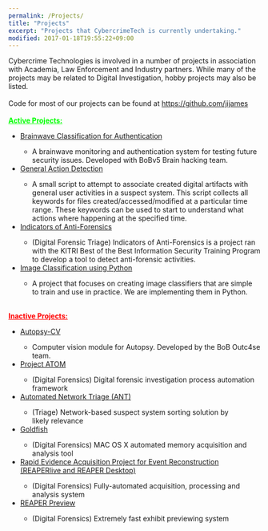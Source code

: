 ```yaml
---
permalink: /Projects/
title: "Projects"
excerpt: "Projects that CybercrimeTech is currently undertaking."
modified: 2017-01-18T19:55:22+09:00
---
```


Cybercrime Technologies is involved in a number of projects in association with Academia, Law Enforcement and Industry partners. While many of the projects may be related to Digital Investigation, hobby projects may also be listed.<br />
<br />
Code for most of our projects can be found at <a href="https://github.com/jijames">https://github.com/jijames</a><br />
<br />
<span style="color: lime;"><u><b>Active Projects:</b></u></span><br />
<ul>
<li><a href="https://github.com/jijames/brainwave-svm-login" target="_blank">Brainwave Classification for Authentication</a></li>
<ul>
<li>A brainwave monitoring and authentication system for testing future security issues. Developed with BoBv5 Brain hacking team.</li>
</ul>
<li><a href="https://github.com/hvva/generalActions" target="_blank">General Action Detection</a></li>
<ul>
<li>A small script to attempt to associate created digital artifacts with general user activities in a suspect system. This script collects all keywords for files created/accessed/modified at a particular time range. These keywords can be used to start to understand what actions where happening at the specified time.</li>
</ul>
<li><a href="http://www.cybercrimetech.com/2014/04/indicators-of-anti-forensics.html">Indicators of Anti-Forensics</a></li>
<ul>
<li>(Digital Forensic Triage) Indicators of Anti-Forensics is a project ran with the KITRI Best of the Best Information Security Training Program to develop a tool to detect anti-forensic activities.</li>
</ul>
<li><a href="https://github.com/hvva/imageClassifiers" target="_blank">Image Classification using Python</a></li>
<ul>
<li>A project that focuses on creating image classifiers that are simple to train and use in practice. We are implementing them in Python.</li>
</ul>
</ul>
<span style="color: lime;"><br /></span>
<span style="color: red;"><u><b>Inactive Projects:</b></u></span><br />
<ul>
<li><a href="https://github.com/hvva/autopsy-CV" target="_blank">Autopsy-CV</a></li>
<ul>
<li>Computer vision module for Autopsy. Developed by the BoB Outc4se team.</li>
</ul>
<li><a href="http://www.cybercrimetech.com/2012/06/project-atom.html">Project ATOM</a></li>
<ul>
<li>(Digital Forensics) Digital forensic investigation process automation framework</li>
</ul>
<li><a href="http://www.cybercrimetech.com/2012/05/automated-network-triage-ant.html">Automated Network Triage (ANT)</a></li>
<ul>
<li>(Triage) Network-based suspect system sorting solution by likely&nbsp;relevance</li>
</ul>
<li><a href="http://www.cybercrimetech.com/2012/05/goldfish.html">Goldfish</a></li>
<ul>
<li>(Digital Forensics) MAC OS X automated memory acquisition and analysis tool</li>
</ul>
<li><a href="http://www.cybercrimetech.com/2012/05/rapid-evidence-acquisition-project-for.html" target="">Rapid Evidence&nbsp;Acquisition&nbsp;Project for Event Reconstruction (REAPERlive and REAPER Desktop)</a></li>
<ul>
<li>(Digital Forensics) Fully-automated acquisition, processing and analysis system</li>
</ul>
<li><a href="http://www.cybercrimetech.com/2012/05/reaper-preview.html">REAPER Preview</a></li>
<ul>
<li>(Digital Forensics) Extremely fast exhibit previewing system</li>
</ul>
</ul>
<div>
<br /></div>
<div>
<br /></div>

